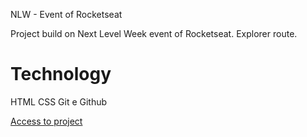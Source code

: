 NLW - Event of Rocketseat

Project build on Next Level Week event of Rocketseat. Explorer route.

# Technology
HTML
CSS
Git e Github

<a href="https://fernandakagami.github.io/event-projects/event01-nlw-esports/">Access to project</a>

